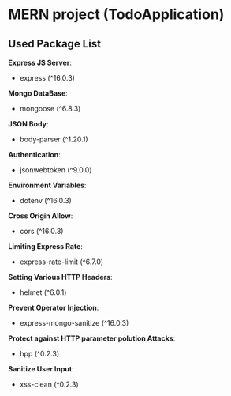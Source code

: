 # MERN project (TodoApplication)

## Used Package List

**Express JS Server**:

- express (^16.0.3)

**Mongo DataBase**:

- mongoose (^6.8.3)

**JSON Body**:

- body-parser (^1.20.1)

**Authentication**:

- jsonwebtoken (^9.0.0)

**Environment Variables**:

- dotenv (^16.0.3)

**Cross Origin Allow**:

- cors (^16.0.3)

**Limiting Express Rate**:

- express-rate-limit (^6.7.0)

**Setting Various HTTP Headers**:

- helmet (^6.0.1)

**Prevent Operator Injection**:

- express-mongo-sanitize (^16.0.3)

**Protect against HTTP parameter polution Attacks**:

- hpp (^0.2.3)

**Sanitize User Input**:

- xss-clean (^0.2.3)
